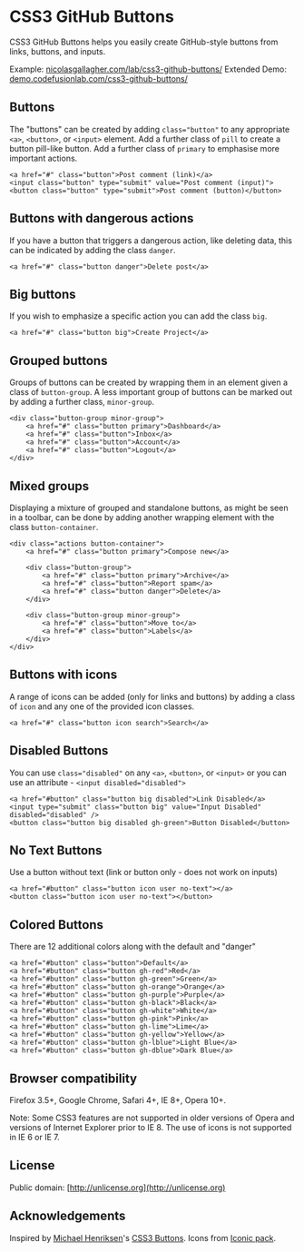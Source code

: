 # CSS3 GitHub Buttons #

CSS3 GitHub Buttons helps you easily create GitHub-style buttons from links, buttons, and inputs.

Example: [nicolasgallagher.com/lab/css3-github-buttons/](http://nicolasgallagher.com/lab/css3-github-buttons/)
Extended Demo: [demo.codefusionlab.com/css3-github-buttons/](http://demo.codefusionlab.com/css3-github-buttons/)

## Buttons ##

The "buttons" can be created by adding `class="button"` to any appropriate `<a>`, `<button>`, or `<input>` element. Add a further class of `pill` to create a button pill-like button. Add a further class of `primary` to emphasise more important actions.

    <a href="#" class="button">Post comment (link)</a>
    <input class="button" type="submit" value="Post comment (input)">
    <button class="button" type="submit">Post comment (button)</button>

## Buttons with dangerous actions ##

If you have a button that triggers a dangerous action, like deleting data, this can be indicated by adding the class `danger`.

    <a href="#" class="button danger">Delete post</a>

## Big buttons ##

If you wish to emphasize a specific action you can add the class `big`.

    <a href="#" class="button big">Create Project</a>
    
## Grouped buttons ##

Groups of buttons can be created by wrapping them in an element given a class of `button-group`. A less important group of buttons can be marked out by adding a further class, `minor-group`.
    
    <div class="button-group minor-group">
        <a href="#" class="button primary">Dashboard</a>
        <a href="#" class="button">Inbox</a>
        <a href="#" class="button">Account</a>
        <a href="#" class="button">Logout</a>
    </div>

## Mixed groups ##

Displaying a mixture of grouped and standalone buttons, as might be seen in a toolbar, can be done by adding another wrapping element with the class `button-container`.

    <div class="actions button-container">
        <a href="#" class="button primary">Compose new</a>
        
        <div class="button-group">
            <a href="#" class="button primary">Archive</a>
            <a href="#" class="button">Report spam</a>
            <a href="#" class="button danger">Delete</a>
        </div>
                            
        <div class="button-group minor-group">
            <a href="#" class="button">Move to</a>
            <a href="#" class="button">Labels</a>
        </div>
    </div>

## Buttons with icons ##

A range of icons can be added (only for links and buttons) by adding a class of `icon` and any one of the provided icon classes.

    <a href="#" class="button icon search">Search</a>
    
## Disabled Buttons ##

You can use  `class="disabled"` on any `<a>`, `<button>`, or `<input>` or you can use an attribute - `<input disabled="disabled">` 

    <a href="#button" class="button big disabled">Link Disabled</a>
	<input type="submit" class="button big" value="Input Disabled" disabled="disabled" />
	<button class="button big disabled gh-green">Button Disabled</button>

## No Text Buttons ##

Use a button without text (link or button only - does not work on inputs)

    <a href="#button" class="button icon user no-text"></a>
    <button class="button icon user no-text"></button>


## Colored Buttons ##

There are 12 additional colors along with the default and "danger"

    <a href="#button" class="button">Default</a>
	<a href="#button" class="button gh-red">Red</a>
	<a href="#button" class="button gh-green">Green</a>
	<a href="#button" class="button gh-orange">Orange</a>
	<a href="#button" class="button gh-purple">Purple</a>
	<a href="#button" class="button gh-black">Black</a>
	<a href="#button" class="button gh-white">White</a>
	<a href="#button" class="button gh-pink">Pink</a>
	<a href="#button" class="button gh-lime">Lime</a>
	<a href="#button" class="button gh-yellow">Yellow</a>
	<a href="#button" class="button gh-lblue">Light Blue</a>
	<a href="#button" class="button gh-dblue">Dark Blue</a>

## Browser compatibility ##

Firefox 3.5+, Google Chrome, Safari 4+, IE 8+, Opera 10+.

Note: Some CSS3 features are not supported in older versions of Opera and versions of Internet Explorer prior to IE 8. The use of icons is not supported in IE 6 or IE 7.

## License ##

Public domain: [http://unlicense.org](http://unlicense.org)

## Acknowledgements ##

Inspired by [Michael Henriksen](http://michaelhenriksen.dk)'s [CSS3 Buttons](http://github.com/michenriksen/css3buttons). Icons from [Iconic pack](http://somerandomdude.com/projects/iconic/).